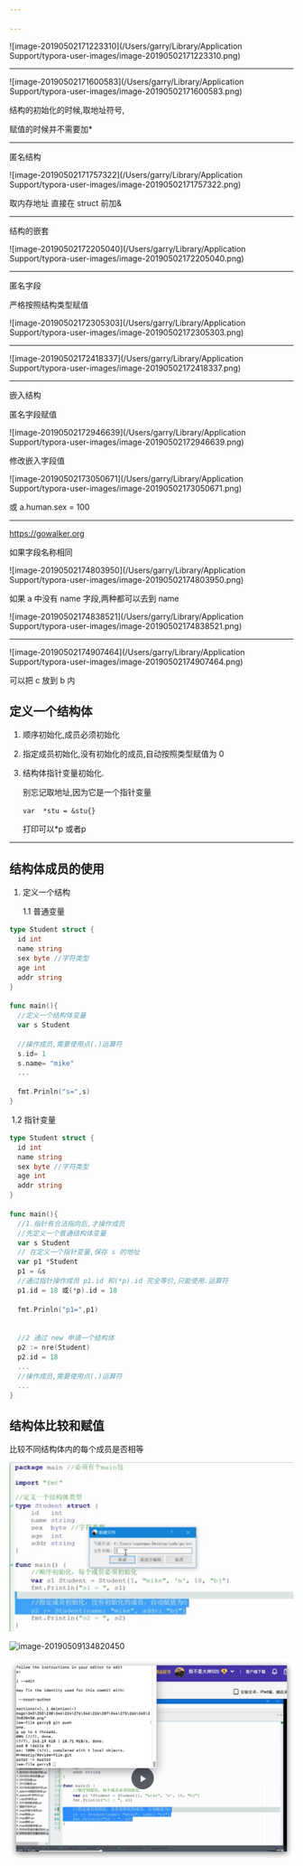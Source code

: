 ```yaml
---

---
```


![image-20190502171223310](/Users/garry/Library/Application Support/typora-user-images/image-20190502171223310.png)





----

![image-20190502171600583](/Users/garry/Library/Application Support/typora-user-images/image-20190502171600583.png)



结构的初始化的时候,取地址符号,

赋值的时候并不需要加*

----

匿名结构

![image-20190502171757322](/Users/garry/Library/Application Support/typora-user-images/image-20190502171757322.png)

取内存地址 直接在 struct 前加&

----

结构的嵌套

![image-20190502172205040](/Users/garry/Library/Application Support/typora-user-images/image-20190502172205040.png)

----

匿名字段 

 严格按照结构类型赋值

![image-20190502172305303](/Users/garry/Library/Application Support/typora-user-images/image-20190502172305303.png)

----

![image-20190502172418337](/Users/garry/Library/Application Support/typora-user-images/image-20190502172418337.png)







----



嵌入结构 

匿名字段赋值

![image-20190502172946639](/Users/garry/Library/Application Support/typora-user-images/image-20190502172946639.png)



修改嵌入字段值

![image-20190502173050671](/Users/garry/Library/Application Support/typora-user-images/image-20190502173050671.png)

或 a.human.sex = 100 



----

https://gowalker.org



如果字段名称相同

![image-20190502174803950](/Users/garry/Library/Application Support/typora-user-images/image-20190502174803950.png)

如果 a 中没有 name 字段,两种都可以去到 name

![image-20190502174838521](/Users/garry/Library/Application Support/typora-user-images/image-20190502174838521.png)



----

![image-20190502174907464](/Users/garry/Library/Application Support/typora-user-images/image-20190502174907464.png)



可以把 c 放到 b 内

## 定义一个结构体

1. 顺序初始化,成员必须初始化

2. 指定成员初始化,没有初始化的成员,自动按照类型赋值为 0

3. 结构体指针变量初始化. 

   别忘记取地址,因为它是一个指针变量

   `var  *stu = &stu{}`

   打印可以*p 或者p

----

## 结构体成员的使用

1. 定义一个结构

   1.1 普通变量

``` go
type Student struct {
  id int
  name string
  sex byte //字符类型
  age int
  addr string
}

func main(){
  //定义一个结构体变量 
  var s Student
  
  //操作成员,需要使用点(.)运算符
  s.id= 1
  s.name= "mike"
  ...
  
  fmt.Prinln("s=",s)
}
```

​	1.2 指针变量

``` go
type Student struct {
  id int
  name string
  sex byte //字符类型
  age int
  addr string
}

func main(){
  //1.指针有合法指向后,才操作成员
  //先定义一个普通结构体变量
  var s Student
  // 在定义一个指针变量,保存 s 的地址
  var p1 *Student
  p1 = &s
  //通过指针操作成员 p1.id 和(*p).id 完全等价,只能使用.运算符
  p1.id = 18 或(*p).id = 18
  
  fmt.Prinln("p1=",p1)
  
  
  //2 通过 new 申请一个结构体
  p2 := nre(Student)
  p2.id = 18
  ...
  //操作成员,需要使用点(.)运算符
  ...
}
```



## 结构体比较和赋值

比较不同结构体内的每个成员是否相等



![image-20190509134318408](image-20190509134318408.png)

![image-20190509134820450](/image-20190509134820450.png)

![image-20190509135006657](assets/image-20190509135006657.png)

